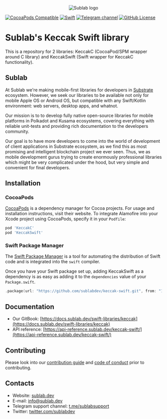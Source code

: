 <div align="center">

  <picture>
    <source media="(prefers-color-scheme: dark)" srcset="https://sublab.dev/logo_light.png">
    <img alt="Sublab logo" src="https://sublab.dev/logo.png">
  </picture>

</div>

[![CocoaPods Compatible](https://img.shields.io/cocoapods/v/KeccakSwift)](https://img.shields.io/cocoapods/v/KeccakSwift)
[![Swift](https://img.shields.io/badge/Swift-5.0.0-orange?style=flat-square)](https://img.shields.io/badge/Swift-5.0.0-Orange?style=flat-square)
[![Telegram channel](https://img.shields.io/badge/chat-telegram-green.svg?logo=telegram)](https://t.me/sublabsupport)
[![GitHub License](https://img.shields.io/badge/license-Apache%20License%202.0-blue.svg?style=flat)](http://www.apache.org/licenses/LICENSE-2.0)

# Sublab's Keccak Swift library

This is a repository for 2 libraries: KeccakC (CocoaPod/SPM wrapper around C library) and KeccakSwift (Swift wrapper for KeccakC functionality).

## Sublab

At Sublab we're making mobile-first libraries for developers in [Substrate](https://substrate.io) ecosystem. However, we seek our libraries to be available not only for mobile Apple OS or Android OS, but compatible with any Swift/Kotlin environment: web servers, desktop apps, and whatnot.

Our mission is to to develop fully native open-source libraries for mobile platforms in Polkadot and Kusama ecosystems, covering everything with reliable unit-tests and providing rich documentation to the developers community. 

Our goal is to have more developers to come into the world of development of client applications in Substrate ecosystem, as we find this as most promising and intelligent blockchain project we ever seen. Thus, we as mobile development gurus trying to create enormously professional libraries which might be very complicated under the hood, but very simple and convenient for final developers.

## Installation

### CocoaPods

[CocoaPods](https://cocoapods.org) is a dependency manager for Cocoa projects. For usage and installation instructions, visit their website. To integrate Alamofire into your Xcode project using CocoaPods, specify it in your `Podfile`:

```ruby
pod 'KeccakC'
pod 'KeccakSwift'
```

### Swift Package Manager

The [Swift Package Manager](https://swift.org/package-manager/) is a tool for automating the distribution of Swift code and is integrated into the `swift` compiler.

Once you have your Swift package set up, adding KeccakSwift as a dependency is as easy as adding it to the `dependencies` value of your `Package.swift`.

```swift
.package(url: "https://github.com/sublabdev/keccak-swift.git", from: "1.0.0")
```

## Documentation

- Our GitBook: [https://docs.sublab.dev/swift-libraries/keccak](https://docs.sublab.dev/swift-libraries/keccak)
- API reference: [https://api-reference.sublab.dev/keccak-swift/](https://api-reference.sublab.dev/keccak-swift/)

## Contributing

Please look into our [contribution guide](CONTRIBUTING.md) and [code of conduct](CODE_OF_CONDUCT.md) prior to contributing.

## Contacts

- Website: [sublab.dev](https://sublab.dev)
- E-mail: [info@sublab.dev](mailto:info@sublab.dev)
- Telegram support channel: [t.me/sublabsupport](t.me/sublabsupport)
- Twitter: [twitter.com/sublabdev](https://twitter.com/sublabdev)
